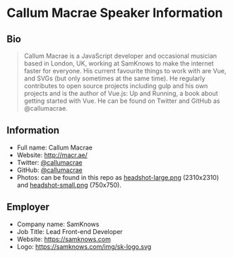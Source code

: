 # Callum Macrae Speaker Information

## Bio

> Callum Macrae is a JavaScript developer and occasional musician based in London, UK, working at SamKnows to make the internet faster for everyone. His current favourite things to work with are Vue, and SVGs (but only sometimes at the same time). He regularly contributes to open source projects including gulp and his own projects and is the author of Vue.js: Up and Running, a book about getting started with Vue. He can be found on Twitter and GitHub as @callumacrae.

## Information

- Full name: Callum Macrae
- Website: http://macr.ae/
- Twitter: [@callumacrae](https://twitter.com/callumacrae)
- GitHub: [@callumacrae](https://github.com/callumacrae)
- Photos: can be found in this repo as [headshot-large.png](./headshot-large.png) (2310x2310) and [headshot-small.png](./headshot-small.png) (750x750).

## Employer

- Company name: SamKnows
- Job Title: Lead Front-end Developer
- Website: <https://samknows.com>
- Logo: <https://samknows.com/img/sk-logo.svg>
